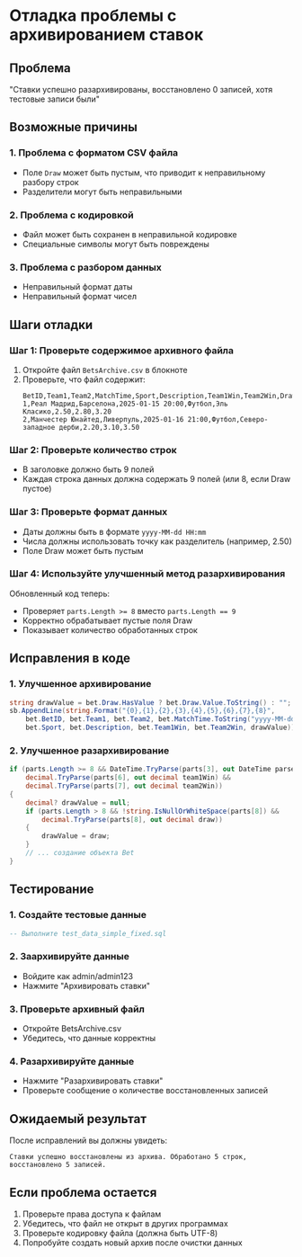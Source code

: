 # Отладка проблемы с архивированием ставок

## Проблема
"Ставки успешно разархивированы, восстановлено 0 записей, хотя тестовые записи были"

## Возможные причины

### 1. Проблема с форматом CSV файла
- Поле `Draw` может быть пустым, что приводит к неправильному разбору строк
- Разделители могут быть неправильными

### 2. Проблема с кодировкой
- Файл может быть сохранен в неправильной кодировке
- Специальные символы могут быть повреждены

### 3. Проблема с разбором данных
- Неправильный формат даты
- Неправильный формат чисел

## Шаги отладки

### Шаг 1: Проверьте содержимое архивного файла
1. Откройте файл `BetsArchive.csv` в блокноте
2. Проверьте, что файл содержит:
   ```
   BetID,Team1,Team2,MatchTime,Sport,Description,Team1Win,Team2Win,Draw
   1,Реал Мадрид,Барселона,2025-01-15 20:00,Футбол,Эль Класико,2.50,2.80,3.20
   2,Манчестер Юнайтед,Ливерпуль,2025-01-16 21:00,Футбол,Северо-западное дерби,2.20,3.10,3.50
   ```

### Шаг 2: Проверьте количество строк
- В заголовке должно быть 9 полей
- Каждая строка данных должна содержать 9 полей (или 8, если Draw пустое)

### Шаг 3: Проверьте формат данных
- Даты должны быть в формате `yyyy-MM-dd HH:mm`
- Числа должны использовать точку как разделитель (например, 2.50)
- Поле Draw может быть пустым

### Шаг 4: Используйте улучшенный метод разархивирования
Обновленный код теперь:
- Проверяет `parts.Length >= 8` вместо `parts.Length == 9`
- Корректно обрабатывает пустые поля Draw
- Показывает количество обработанных строк

## Исправления в коде

### 1. Улучшенное архивирование
```csharp
string drawValue = bet.Draw.HasValue ? bet.Draw.Value.ToString() : "";
sb.AppendLine(string.Format("{0},{1},{2},{3},{4},{5},{6},{7},{8}", 
    bet.BetID, bet.Team1, bet.Team2, bet.MatchTime.ToString("yyyy-MM-dd HH:mm"), 
    bet.Sport, bet.Description, bet.Team1Win, bet.Team2Win, drawValue));
```

### 2. Улучшенное разархивирование
```csharp
if (parts.Length >= 8 && DateTime.TryParse(parts[3], out DateTime parsedDate) &&
    decimal.TryParse(parts[6], out decimal team1Win) &&
    decimal.TryParse(parts[7], out decimal team2Win))
{
    decimal? drawValue = null;
    if (parts.Length > 8 && !string.IsNullOrWhiteSpace(parts[8]) && 
        decimal.TryParse(parts[8], out decimal draw))
    {
        drawValue = draw;
    }
    // ... создание объекта Bet
}
```

## Тестирование

### 1. Создайте тестовые данные
```sql
-- Выполните test_data_simple_fixed.sql
```

### 2. Заархивируйте данные
- Войдите как admin/admin123
- Нажмите "Архивировать ставки"

### 3. Проверьте архивный файл
- Откройте BetsArchive.csv
- Убедитесь, что данные корректны

### 4. Разархивируйте данные
- Нажмите "Разархивировать ставки"
- Проверьте сообщение о количестве восстановленных записей

## Ожидаемый результат
После исправлений вы должны увидеть:
```
Ставки успешно восстановлены из архива. Обработано 5 строк, восстановлено 5 записей.
```

## Если проблема остается
1. Проверьте права доступа к файлам
2. Убедитесь, что файл не открыт в других программах
3. Проверьте кодировку файла (должна быть UTF-8)
4. Попробуйте создать новый архив после очистки данных 